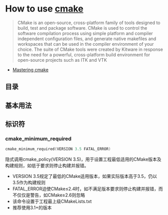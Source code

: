 # How to use [cmake](https://cmake.org/)

> CMake is an open-source, cross-platform family of tools designed to build, test and package software. CMake is used to control the software compilation process using simple platform and compiler independent configuration files, and generate native makefiles and workspaces that can be used in the compiler environment of your choice. The suite of CMake tools were created by Kitware in response to the need for a powerful, cross-platform build environment for open-source projects such as ITK and VTK

- [Mastering cmake](https://cmake.org/cmake/help/book/mastering-cmake/)

## 目录

## 基本用法

## 标识符

### cmake_minimum_required

```c
cmake_minimum_required(VERSION 3.5 FATAL_ERROR)
```

隐式调用cmake_policy(VERSION 3.5)，用于设置工程最低适用的CMake版本及构建规则，如低于要求则停止构建并报错。

* VERSION 3.5规定了最低的CMake适用版本，如果实际版本高于3.5，仍以3.5作为构建规则
* FATAL_ERROR迫使CMake≤2.4时，如不满足版本要求则停止构建并报错，而不仅仅是警告，如CMake≥2.6则忽略
* 该命令设置于工程最上级CMakeLists.txt
* 推荐使用3.1+的版本

